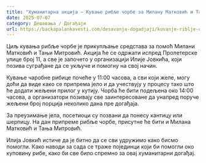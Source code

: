 ```yaml
---
title: "Хуманитарна акција – Кување рибље чорбе за Милану Матковић и Тању Митровић"
date: 2025-07-07
category: Дешавања / Догађаји
url: https://backapalankavesti.com/desavanja-dogadjaji/kuvanje-riblje-corbe-za-milanu-matkovic-i-tanju-mitrovic/
---
```


Циљ кувања рибље чорбе је прикупљање средстава за помоћ Милани Матковић и Тањи Митровић. Акција ће се одржати испред Пролетерске улице број 11, а све је започето у организацији Илије Јовкића, који позива суграђане да се укључе и помогну на свој начин.

Кување чаробне рибице почеће у 11:00 часова, а сви који желе, могу доћи да виде како се припрема јело и да учествују у процесу тако што ће додати жељени прилог у кутију. Чорба ће бити подељена око 14:00 часова, а организатори позивају све заинтересоване да унапред поруче жељени број порција неколико дана пре догађаја.

За преузимање јела, посетиоци су позвани да понесу кантицу или шерпицу. На дан припреме рибље чорбе, присутне ће бити и Милана Матковић и Тања Митровић.

Илија Јовкић истиче да је битно да се сви удружимо како бисмо помогли. Како наводи за сада се траже појединци који би помогли око куповину рибе, како би све било спремно за овај хуманитарни догађај.

